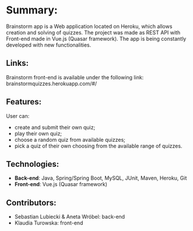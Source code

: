 # Summary:
Brainstorm app is a Web application located on Heroku, which allows creation and solving of quizzes. The project was made as REST API with Front-end made in Vue.js (Quasar framework). The app is being constantly developed with new functionalities.

## Links:
Brainstorm front-end is available under the following link:
brainstormquizzes.herokuapp.com/#/

## Features:
User can:
* create and submit their own quiz;
* play their own quiz;
* choose a random quiz from available quizzes;
* pick a quiz of their own choosing from the available range of quizzes.

## Technologies:
* **Back-end**: Java, Spring/Spring Boot, MySQL, JUnit, Maven, Heroku, Git
* **Front-end**: Vue.js (Quasar framework)

## Contributors:
* Sebastian Lubiecki & Aneta Wróbel: back-end
 * Klaudia Turowska: front-end
